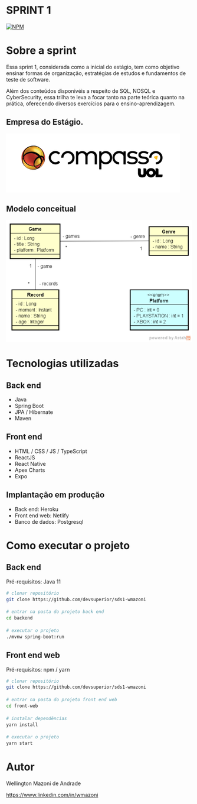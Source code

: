 # SPRINT 1
[![NPM](https://img.shields.io/npm/l/react)](https://github.com/lucasteixeira03/Exemplo-Readme/blob/main/LICENSE) 

# Sobre a sprint

Essa sprint 1, considerada como a inicial do estágio, tem como objetivo ensinar formas de organização, estratégias de estudos e fundamentos de teste de software.

Além dos conteúdos disponivéis a respeito de SQL, NOSQL e CyberSecurity, essa trilha te leva a focar tanto na parte teórica quanto na prática, oferecendo diversos exercícios para o ensino-aprendizagem.

## Empresa do Estágio.
![Compasso](https://github.com/lucasteixeira03/ASSETS/blob/main/compasso.png) 

## Modelo conceitual
![Modelo Conceitual](https://github.com/acenelio/assets/raw/main/sds1/modelo-conceitual.png)

# Tecnologias utilizadas
## Back end
- Java
- Spring Boot
- JPA / Hibernate
- Maven
## Front end
- HTML / CSS / JS / TypeScript
- ReactJS
- React Native
- Apex Charts
- Expo
## Implantação em produção
- Back end: Heroku
- Front end web: Netlify
- Banco de dados: Postgresql

# Como executar o projeto

## Back end
Pré-requisitos: Java 11

```bash
# clonar repositório
git clone https://github.com/devsuperior/sds1-wmazoni

# entrar na pasta do projeto back end
cd backend

# executar o projeto
./mvnw spring-boot:run
```

## Front end web
Pré-requisitos: npm / yarn

```bash
# clonar repositório
git clone https://github.com/devsuperior/sds1-wmazoni

# entrar na pasta do projeto front end web
cd front-web

# instalar dependências
yarn install

# executar o projeto
yarn start
```

# Autor

Wellington Mazoni de Andrade

https://www.linkedin.com/in/wmazoni
